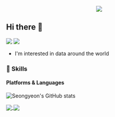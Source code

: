 
<p align='center'>
    <img src="https://capsule-render.vercel.app/api?type=waving&color=auto&height=300&section=header&text=Welcome%20to%20Seongyeon's%20GitHub%20👋&fontSize=40&animation=fadeIn&fontAlignY=50"/>
</p>

## Hi there 👋
<p>
  <a href="https://yeonco.tistory.com" target="_blank"><img src="https://img.shields.io/badge/Tech_Blog-DD0B78?style=flat-square&logo=GitHub%20Sponsors&logoColor=white"/></a>
  <a href="mailto:ksy974498@gmail.com" target="_blank"><img src="https://img.shields.io/badge/ksy974498@gmail.com-EA4335?style=flat-square&logo=Gmail&logoColor=white"/></a>
</p>

- I'm interested in data around the world

### 💪 Skills
#### Platforms & Languages

![Seongyeon's GitHub stats](https://github-readme-stats.vercel.app/api?username=seongyeon1&show_icons=true&theme=rose)

<a href="https://github.com/seongyeon1/aiffel">
  <img align="center" src="https://github-readme-stats.vercel.app/api/pin/?username=seongyeon1&repo=aiffel&theme=rose" />
</a>
<a href="https://github.com/seongyeon1/Recruitment_Text_Mining">
  <img align="center" src="https://github-readme-stats.vercel.app/api/pin/?username=seongyeon1&repo=Recruitment_Text_Mining&theme=rose" />
</a>
